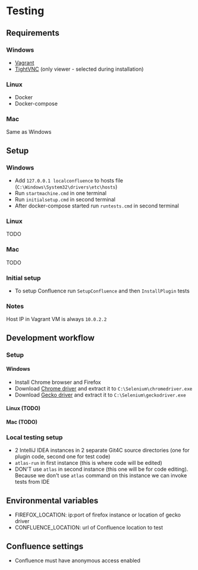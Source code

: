 # Testing

## Requirements

### Windows
- [Vagrant](https://www.vagrantup.com/downloads.html)
- [TightVNC](https://www.tightvnc.com/download.php) (only viewer - selected during installation)

### Linux
- Docker
- Docker-compose

### Mac
Same as Windows

## Setup

### Windows
- Add `127.0.0.1 localconfluence` to hosts file (`C:\Windows\System32\drivers\etc\hosts`)
- Run `startmachine.cmd` in one terminal
- Run `initialsetup.cmd` in second terminal
- After docker-compose started run `runtests.cmd` in second terminal

### Linux
TODO

### Mac
TODO

### Initial setup
- To setup Confluence run `SetupConfluence` and then `InstallPlugin` tests

### Notes
Host IP in Vagrant VM is always `10.0.2.2`

## Development workflow

### Setup

#### Windows

- Install Chrome browser and Firefox
- Download [Chrome driver](https://sites.google.com/a/chromium.org/chromedriver/downloads) and extract it to `C:\Selenium\chromedriver.exe`
- Download [Gecko driver](https://github.com/mozilla/geckodriver/releases) and extract it to `C:\Selenium\geckodriver.exe`

#### Linux (TODO)

#### Mac (TODO)

### Local testing setup
- 2 IntelliJ IDEA instances in 2 separate Git4C source directories (one for plugin code, second one for test code)
- `atlas-run` in first instance (this is where code will be edited)
- DON'T use `atlas` in second instance (this one will be for code editing). Because we don't use `atlas` command on this instance we can invoke tests from IDE

## Environmental variables
- FIREFOX_LOCATION: ip:port of firefox instance or location of gecko driver
- CONFLUENCE_LOCATION: url of Confluence location to test

## Confluence settings
- Confluence must have anonymous access enabled